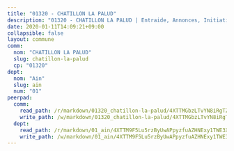 ```yaml
---
title: "01320 - CHATILLON LA PALUD"
description: "01320 - CHATILLON LA PALUD | Entraide, Annonces, Initiatives"
date: 2020-01-11T14:09:21+09:00
collapsible: false
layout: commune
comm:
  nom: "CHATILLON LA PALUD"
  slug: chatillon-la-palud
  cp: "01320"
dept:
  nom: "Ain"
  slug: ain
  num: "01"
peerpad:
  comm:
    read_path: /r/markdown/01320_chatillon-la-palud/4XTTMGbzLTvYN8iRgTZc8jATVqaJqKZpMUuzSbo6ppXWojv5S
    write_path: /w/markdown/01320_chatillon-la-palud/4XTTMGbzLTvYN8iRgTZc8jATVqaJqKZpMUuzSbo6ppXWojv5S-K3TgUG4NSqdbZJ19T9J6hrqgbNRbDqNX9vr2A9PjU8e7tCG6ewjPGFprrrkGsrPVieEsSYkZUD5ZFBCe9F8PSxP9VRyKGGn4YTCvSMZbMjDde3KJ4FiBxoJmLahWB9zVgtugJZ3z
  dept:
    read_path: /r/markdown/01_ain/4XTTM9F5Lu5rzByUwAPpyzfuAZHNExy1TWE3X3wiTrPFfiAJr
    write_path: /w/markdown/01_ain/4XTTM9F5Lu5rzByUwAPpyzfuAZHNExy1TWE3X3wiTrPFfiAJr-K3TgUnxzeFoJA4CB58vXNvKXURJneTNZHUsypAQGicGiZu7AS2sPbjspGpj7s3MmMv58YhkLaSUMQMHaiKAfoMv6wF36Urxbqqh8MmnXpnKkbVhnAishABEkMRAiyAt8GGJ1Jer2
---
```


